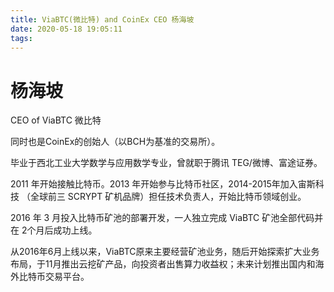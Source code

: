 ```yaml
---
title: ViaBTC(微比特) and CoinEx CEO 杨海坡
date: 2020-05-18 19:05:11
tags:
---
```


# 杨海坡

CEO of ViaBTC 微比特

同时也是CoinEx的创始人（以BCH为基准的交易所）。

毕业于西北工业大学数学与应用数学专业，曾就职于腾讯 TEG/微博、富途证券。

2011 年开始接触比特币。2013 年开始参与比特币社区，2014-2015年加入宙斯科技 （全球前三 SCRYPT 矿机品牌）担任技术负责人，开始比特币领域创业。

2016 年 3 月投入比特币矿池的部署开发，一人独立完成 ViaBTC 矿池全部代码并在 2个月后成功上线。

从2016年6月上线以来，ViaBTC原来主要经营矿池业务，随后开始探索扩大业务布局，于11月推出云挖矿产品，向投资者出售算力收益权；未来计划推出国内和海外比特币交易平台。
